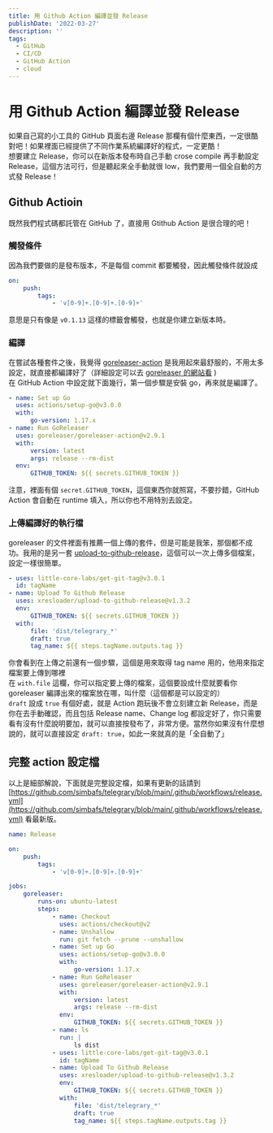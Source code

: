 ```yaml
---
title: 用 Github Action 編譯並發 Release
publishDate: '2022-03-27'
description: ''
tags:
  - GitHub
  - CI/CD
  - GitHub Action
  - cloud
---
```


# 用 Github Action 編譯並發 Release

如果自己寫的小工具的 GitHub 頁面右邊 Release 那欄有個什麼東西，一定很酷對吧！如果裡面已經提供了不同作業系統編譯好的程式，一定更酷！  
想要建立 Release，你可以在新版本發布時自己手動 crose compile 再手動設定 Release，這個方法可行，但是聽起來全手動就很 low，我們要用一個全自動的方式發 Release！

## Github Actioin

既然我們程式碼都託管在 GitHub 了，直接用 Gtithub Action 是很合理的吧！

### 觸發條件

因為我們要做的是發布版本，不是每個 commit 都要觸發，因此觸發條件就設成

```yaml
on:
    push:
        tags:
            - 'v[0-9]+.[0-9]+.[0-9]+'
```

意思是只有像是 `v0.1.13` 這樣的標籤會觸發，也就是你建立新版本時。

### 編譯

在嘗試各種套件之後，我覺得 [goreleaser-action](https://github.com/marketplace/actions/goreleaser-action) 是我用起來最舒服的，不用太多設定，就直接都編譯好了（詳細設定可以去 [goreleaser 的網站看](https://goreleaser.com) )  
在 GitHub Action 中設定就下面幾行，第一個步驟是安裝 go，再來就是編譯了。

```yaml
- name: Set up Go
  uses: actions/setup-go@v3.0.0
  with:
      go-version: 1.17.x
- name: Run GoReleaser
  uses: goreleaser/goreleaser-action@v2.9.1
  with:
      version: latest
      args: release --rm-dist
  env:
      GITHUB_TOKEN: ${{ secrets.GITHUB_TOKEN }}
```

注意，裡面有個 `secret.GITHUB_TOKEN`，這個東西你就照寫，不要抄錯，GitHub Action 會自動在 runtime 填入，所以你也不用特別去設定。

### 上傳編譯好的執行檔

goreleaser 的文件裡面有推薦一個上傳的套件，但是可能是我笨，那個都不成功。我用的是另一套 [upload-to-github-release](https://github.com/marketplace/actions/upload-to-github-release)，這個可以一次上傳多個檔案，設定一樣很簡單。

```yaml
- uses: little-core-labs/get-git-tag@v3.0.1
  id: tagName
- name: Upload To Github Release
  uses: xresloader/upload-to-github-release@v1.3.2
  env:
      GITHUB_TOKEN: ${{ secrets.GITHUB_TOKEN }}
  with:
      file: 'dist/telegrary_*'
      draft: true
      tag_name: ${{ steps.tagName.outputs.tag }}
```

你會看到在上傳之前還有一個步驟，這個是用來取得 tag name 用的，他用來指定檔案要上傳到哪裡  
在 `with.file` 這欄，你可以指定要上傳的檔案，這個要設成什麼就要看你 goreleaser 編譯出來的檔案放在哪，叫什麼（這個都是可以設定的）  
`draft` 設成 `true` 有個好處，就是 Action 跑玩後不會立刻建立新 Release，而是你在去手動確認，而且包括 Release name、Change log 都設定好了，你只需要看有沒有什麼說明要加，就可以直接按發布了，非常方便。當然你如果沒有什麼想說的，就可以直接設定 `draft: true`，如此一來就真的是「全自動了」

## 完整 action 設定檔

以上是細部解說，下面就是完整設定檔，如果有更新的話請到 [https://github.com/simbafs/telegrary/blob/main/.github/workflows/release.yml](https://github.com/simbafs/telegrary/blob/main/.github/workflows/release.yml) 看最新版。

```yaml
name: Release

on:
    push:
        tags:
            - 'v[0-9]+.[0-9]+.[0-9]+'

jobs:
    goreleaser:
        runs-on: ubuntu-latest
        steps:
            - name: Checkout
              uses: actions/checkout@v2
            - name: Unshallow
              run: git fetch --prune --unshallow
            - name: Set up Go
              uses: actions/setup-go@v3.0.0
              with:
                  go-version: 1.17.x
            - name: Run GoReleaser
              uses: goreleaser/goreleaser-action@v2.9.1
              with:
                  version: latest
                  args: release --rm-dist
              env:
                  GITHUB_TOKEN: ${{ secrets.GITHUB_TOKEN }}
            - name: ls
              run: |
                  ls dist
            - uses: little-core-labs/get-git-tag@v3.0.1
              id: tagName
            - name: Upload To Github Release
              uses: xresloader/upload-to-github-release@v1.3.2
              env:
                  GITHUB_TOKEN: ${{ secrets.GITHUB_TOKEN }}
              with:
                  file: 'dist/telegrary_*'
                  draft: true
                  tag_name: ${{ steps.tagName.outputs.tag }}
```
